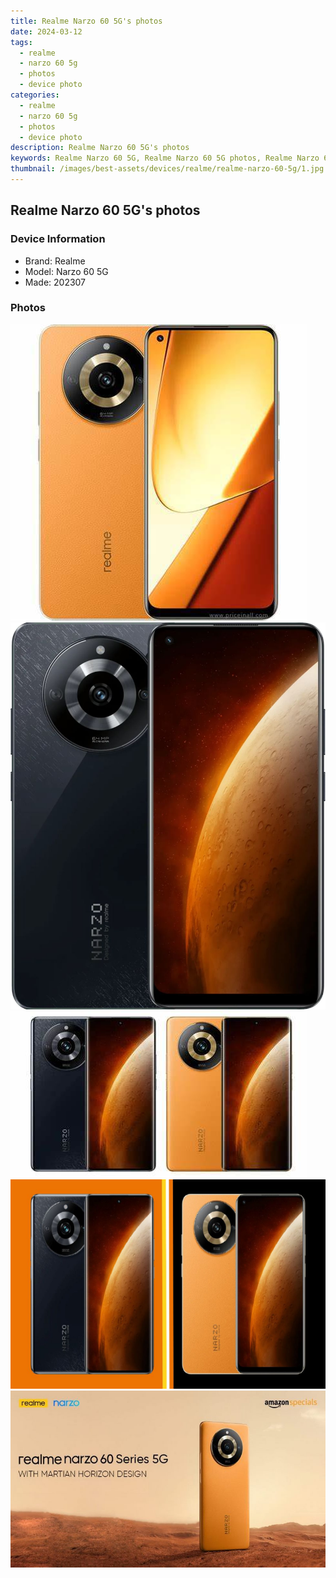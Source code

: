 ```yaml
---
title: Realme Narzo 60 5G's photos
date: 2024-03-12
tags: 
  - realme
  - narzo 60 5g
  - photos
  - device photo
categories: 
  - realme
  - narzo 60 5g
  - photos
  - device photo
description: Realme Narzo 60 5G's photos
keywords: Realme Narzo 60 5G, Realme Narzo 60 5G photos, Realme Narzo 60 5G device photo
thumbnail: /images/best-assets/devices/realme/realme-narzo-60-5g/1.jpg
---
```


## Realme Narzo 60 5G's photos

### Device Information

- Brand: Realme
- Model: Narzo 60 5G
- Made: 202307

### Photos

![/images/best-assets/devices/realme/realme-narzo-60-5g/1.jpg](/images/best-assets/devices/realme/realme-narzo-60-5g/1.jpg)
![/images/best-assets/devices/realme/realme-narzo-60-5g/2.jpg](/images/best-assets/devices/realme/realme-narzo-60-5g/2.jpg)
![/images/best-assets/devices/realme/realme-narzo-60-5g/3.jpg](/images/best-assets/devices/realme/realme-narzo-60-5g/3.jpg)
![/images/best-assets/devices/realme/realme-narzo-60-5g/4.jpg](/images/best-assets/devices/realme/realme-narzo-60-5g/4.jpg)
![/images/best-assets/devices/realme/realme-narzo-60-5g/5.jpg](/images/best-assets/devices/realme/realme-narzo-60-5g/5.jpg)

